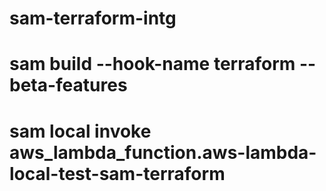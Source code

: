 # sam-terraform-intg
# sam build --hook-name terraform --beta-features
# sam local invoke aws_lambda_function.aws-lambda-local-test-sam-terraform
